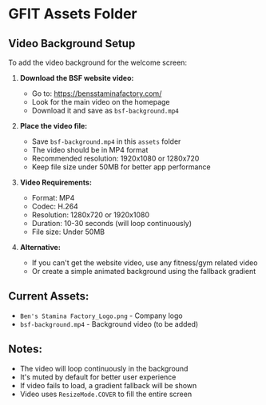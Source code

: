 # GFIT Assets Folder

## Video Background Setup

To add the video background for the welcome screen:

1. **Download the BSF website video:**
   - Go to: https://bensstaminafactory.com/
   - Look for the main video on the homepage
   - Download it and save as `bsf-background.mp4`

2. **Place the video file:**
   - Save `bsf-background.mp4` in this `assets` folder
   - The video should be in MP4 format
   - Recommended resolution: 1920x1080 or 1280x720
   - Keep file size under 50MB for better app performance

3. **Video Requirements:**
   - Format: MP4
   - Codec: H.264
   - Resolution: 1280x720 or 1920x1080
   - Duration: 10-30 seconds (will loop continuously)
   - File size: Under 50MB

4. **Alternative:**
   - If you can't get the website video, use any fitness/gym related video
   - Or create a simple animated background using the fallback gradient

## Current Assets:
- `Ben's Stamina Factory_Logo.png` - Company logo
- `bsf-background.mp4` - Background video (to be added)

## Notes:
- The video will loop continuously in the background
- It's muted by default for better user experience
- If video fails to load, a gradient fallback will be shown
- Video uses `ResizeMode.COVER` to fill the entire screen
